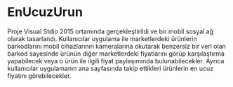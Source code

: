 # EnUcuzUrun
Proje Visual Stdio 2015 ortamında gerçekleştirildi ve bir mobil sosyal ağ olarak tasarlandı.
Kullanıcılar uygulama ile marketlerdeki ürünlerin barkodlarını mobil cihazlarının kameralarına okutarak benzersiz bir veri olan 
barkod sayesinde ürünün diğer marketlerdeki fiyatlarını görüp karşılaştırma yapabilecek veya o ürün ile ilgili fiyat 
paylaşımında bulunabilecekler. Ayrıca kullanıcılar uygulamanın ana sayfasında takip ettikleri ürünlerin en ucuz fiyatını görebilecekler.
